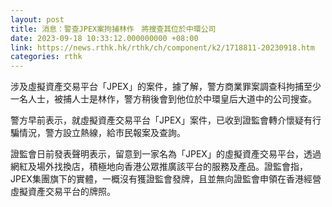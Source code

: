 ```yaml
---
layout: post
title: 消息：警查JPEX案拘捕林作　將搜查其位於中環公司
date: 2023-09-18 10:33:12.000000000 +08:00
link: https://news.rthk.hk/rthk/ch/component/k2/1718811-20230918.htm
categories: rthk
---
```


涉及虛擬資產交易平台「JPEX」的案件，據了解，警方商業罪案調查科拘捕至少一名人士，被捕人士是林作，警方稍後會到他位於中環皇后大道中的公司搜查。

警方早前表示，就虛擬資產交易平台「JPEX」案件，已收到證監會轉介懷疑有行騙情況，警方設立熱線，給市民報案及查詢。

證監會日前發表聲明表示，留意到一家名為「JPEX」的虛擬資產交易平台，透過網紅及場外找換店，積極地向香港公眾推廣該平台的服務及產品。證監會指，JPEX集團旗下的實體，一概沒有獲證監會發牌，且並無向證監會申領在香港經營虛擬資產交易平台的牌照。
